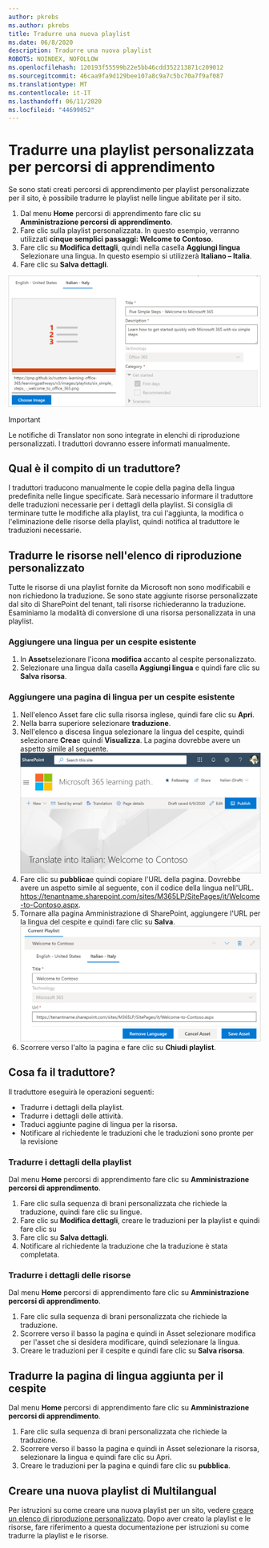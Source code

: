 ```yaml
---
author: pkrebs
ms.author: pkrebs
title: Tradurre una nuova playlist
ms.date: 06/8/2020
description: Tradurre una nuova playlist
ROBOTS: NOINDEX, NOFOLLOW
ms.openlocfilehash: 120193f55599b22e5bb46cdd352213871c209012
ms.sourcegitcommit: 46caa9fa9d129bee107a8c9a7c5bc70a7f9af087
ms.translationtype: MT
ms.contentlocale: it-IT
ms.lasthandoff: 06/11/2020
ms.locfileid: "44699052"
---
```

# <a name="translate-a-learning-pathways-custom-playlist"></a>Tradurre una playlist personalizzata per percorsi di apprendimento
Se sono stati creati percorsi di apprendimento per playlist personalizzate per il sito, è possibile tradurre le playlist nelle lingue abilitate per il sito.

1.  Dal menu **Home** percorsi di apprendimento fare clic su **Amministrazione percorsi di apprendimento**. 
2.  Fare clic sulla playlist personalizzata. In questo esempio, verranno utilizzati **cinque semplici passaggi: Welcome to Contoso**. 
3.  Fare clic su **Modifica dettagli**, quindi nella casella **Aggiungi lingua** Selezionare una lingua. In questo esempio si utilizzerà **Italiano – Italia**. 
5.  Fare clic su **Salva dettagli**. 

![custom_update_ml_pldetail.png](media/custom_update_ml_pldetail.png)

> [!IMPORTANT]
> Le notifiche di Translator non sono integrate in elenchi di riproduzione personalizzati. I traduttori dovranno essere informati manualmente. 

## <a name="what-does-a-translator-do"></a>Qual è il compito di un traduttore?
I traduttori traducono manualmente le copie della pagina della lingua predefinita nelle lingue specificate. Sarà necessario informare il traduttore delle traduzioni necessarie per i dettagli della playlist. Si consiglia di terminare tutte le modifiche alla playlist, tra cui l'aggiunta, la modifica o l'eliminazione delle risorse della playlist, quindi notifica al traduttore le traduzioni necessarie.

## <a name="translate-the-assets-in-the-custom-playlist"></a>Tradurre le risorse nell'elenco di riproduzione personalizzato
Tutte le risorse di una playlist fornite da Microsoft non sono modificabili e non richiedono la traduzione. Se sono state aggiunte risorse personalizzate dal sito di SharePoint del tenant, tali risorse richiederanno la traduzione. Esaminiamo la modalità di conversione di una risorsa personalizzata in una playlist.

### <a name="add-a-language-for-an-existing-asset"></a>Aggiungere una lingua per un cespite esistente
1. In **Asset**selezionare l'icona **modifica** accanto al cespite personalizzato. 
2. Selezionare una lingua dalla casella **Aggiungi lingua** e quindi fare clic su **Salva risorsa**.

### <a name="add-a-language-page-for-an-existing-asset"></a>Aggiungere una pagina di lingua per un cespite esistente
1. Nell'elenco Asset fare clic sulla risorsa inglese, quindi fare clic su **Apri**.
2. Nella barra superiore selezionare **traduzione**.
3. Nell'elenco a discesa lingua selezionare la lingua del cespite, quindi selezionare **Crea**e quindi **Visualizza**. La pagina dovrebbe avere un aspetto simile al seguente. 
![custom_update_ml_transcusplpage.png](media/custom_update_ml_transcusplpage.png)
4. Fare clic su **pubblica**e quindi copiare l'URL della pagina. Dovrebbe avere un aspetto simile al seguente, con il codice della lingua nell'URL.
https://tenantname.sharepoint.com/sites/M365LP/SitePages/it/Welcome-to-Contoso.aspx.
5. Tornare alla pagina Amministrazione di SharePoint, aggiungere l'URL per la lingua del cespite e quindi fare clic su **Salva**. 
![custom_update_ml_transcusplurl.png](media/custom_update_ml_transcusplurl.png)
6.  Scorrere verso l'alto la pagina e fare clic su **Chiudi playlist**.

## <a name="what-the-translator-does"></a>Cosa fa il traduttore?
Il traduttore eseguirà le operazioni seguenti:
- Tradurre i dettagli della playlist.
- Tradurre i dettagli delle attività.
- Traduci aggiunte pagine di lingua per la risorsa.
- Notificare al richiedente le traduzioni che le traduzioni sono pronte per la revisione

### <a name="translate-playlist-details"></a>Tradurre i dettagli della playlist
Dal menu **Home** percorsi di apprendimento fare clic su **Amministrazione percorsi di apprendimento**. 
1. Fare clic sulla sequenza di brani personalizzata che richiede la traduzione, quindi fare clic su lingue. 
2. Fare clic su **Modifica dettagli**, creare le traduzioni per la playlist e quindi fare clic su 
3. Fare clic su **Salva dettagli**. 
4. Notificare al richiedente la traduzione che la traduzione è stata completata. 

### <a name="translate-asset-details"></a>Tradurre i dettagli delle risorse
Dal menu **Home** percorsi di apprendimento fare clic su **Amministrazione percorsi di apprendimento**. 
1. Fare clic sulla sequenza di brani personalizzata che richiede la traduzione. 
2. Scorrere verso il basso la pagina e quindi in Asset selezionare modifica per l'asset che si desidera modificare, quindi selezionare la lingua. 
3. Creare le traduzioni per il cespite e quindi fare clic su **Salva risorsa**.  

## <a name="translate-the-added-language-page-for-the-asset"></a>Tradurre la pagina di lingua aggiunta per il cespite
Dal menu **Home** percorsi di apprendimento fare clic su **Amministrazione percorsi di apprendimento**. 
1. Fare clic sulla sequenza di brani personalizzata che richiede la traduzione. 
2. Scorrere verso il basso la pagina e quindi in Asset selezionare la risorsa, selezionare la lingua e quindi fare clic su Apri. 
3. Creare le traduzioni per la pagina e quindi fare clic su **pubblica**.  

## <a name="create-a-new-multilangual-playlist"></a>Creare una nuova playlist di Multilangual
Per istruzioni su come creare una nuova playlist per un sito, vedere [creare un elenco di riproduzione personalizzato](custom_createnewplaylist.md). Dopo aver creato la playlist e le risorse, fare riferimento a questa documentazione per istruzioni su come tradurre la playlist e le risorse. 